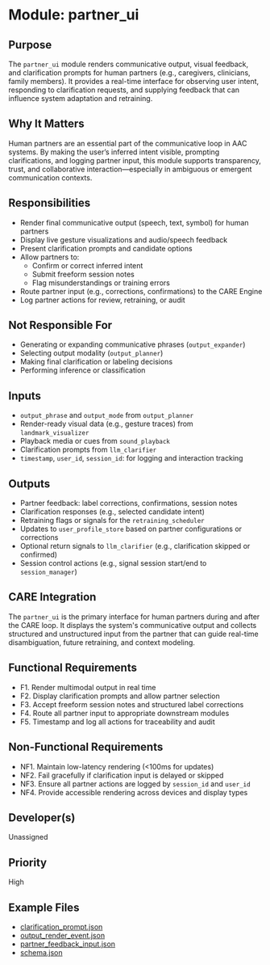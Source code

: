 # Module: partner_ui

## Purpose
The `partner_ui` module renders communicative output, visual feedback, and clarification prompts for human partners (e.g., caregivers, clinicians, family members). It provides a real-time interface for observing user intent, responding to clarification requests, and supplying feedback that can influence system adaptation and retraining.

## Why It Matters
Human partners are an essential part of the communicative loop in AAC systems. By making the user’s inferred intent visible, prompting clarifications, and logging partner input, this module supports transparency, trust, and collaborative interaction—especially in ambiguous or emergent communication contexts.

## Responsibilities
- Render final communicative output (speech, text, symbol) for human partners
- Display live gesture visualizations and audio/speech feedback
- Present clarification prompts and candidate options
- Allow partners to:
  - Confirm or correct inferred intent
  - Submit freeform session notes
  - Flag misunderstandings or training errors
- Route partner input (e.g., corrections, confirmations) to the CARE Engine
- Log partner actions for review, retraining, or audit

## Not Responsible For
- Generating or expanding communicative phrases (`output_expander`)
- Selecting output modality (`output_planner`)
- Making final clarification or labeling decisions
- Performing inference or classification

## Inputs
- `output_phrase` and `output_mode` from `output_planner`
- Render-ready visual data (e.g., gesture traces) from `landmark_visualizer`
- Playback media or cues from `sound_playback`
- Clarification prompts from `llm_clarifier`
- `timestamp`, `user_id`, `session_id`: for logging and interaction tracking

## Outputs
- Partner feedback: label corrections, confirmations, session notes
- Clarification responses (e.g., selected candidate intent)
- Retraining flags or signals for the `retraining_scheduler`
- Updates to `user_profile_store` based on partner configurations or corrections
- Optional return signals to `llm_clarifier` (e.g., clarification skipped or confirmed)
- Session control actions (e.g., signal session start/end to `session_manager`)

## CARE Integration
The `partner_ui` is the primary interface for human partners during and after the CARE loop. It displays the system's communicative output and collects structured and unstructured input from the partner that can guide real-time disambiguation, future retraining, and context modeling.

## Functional Requirements
- F1. Render multimodal output in real time
- F2. Display clarification prompts and allow partner selection
- F3. Accept freeform session notes and structured label corrections
- F4. Route all partner input to appropriate downstream modules
- F5. Timestamp and log all actions for traceability and audit

## Non-Functional Requirements
- NF1. Maintain low-latency rendering (<100ms for updates)
- NF2. Fail gracefully if clarification input is delayed or skipped
- NF3. Ensure all partner actions are logged by `session_id` and `user_id`
- NF4. Provide accessible rendering across devices and display types

## Developer(s)
Unassigned

## Priority
High

## Example Files
- [clarification_prompt.json](./clarification_prompt.json)
- [output_render_event.json](./output_render_event.json)
- [partner_feedback_input.json](./partner_feedback_input.json)
- [schema.json](./schema.json)

